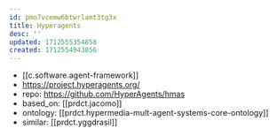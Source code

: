 ```yaml
---
id: pmo7vcemw6btwrlamt3tg3x
title: Hyperagents
desc: ''
updated: 1712555354858
created: 1712554943856
---
```


- [[c.software.agent-framework]]
- https://project.hyperagents.org/
- repo: https://github.com/HyperAgents/hmas
- based_on: [[prdct.jacomo]]
- ontology: [[prdct.hypermedia-mult-agent-systems-core-ontology]]
- similar: [[prdct.yggdrasil]]